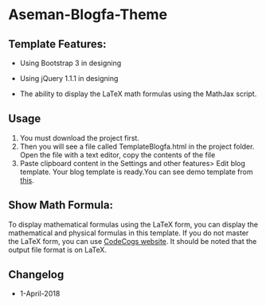 # Aseman-Blogfa-Theme


## Template Features:

* Using Bootstrap 3 in designing

* Using jQuery 1.1.1 in designing

* The ability to display the LaTeX math formulas using the MathJax script.


## Usage
1. You must download the project first. 
2. Then you will see a file called TemplateBlogfa.html in the project folder. Open the file with a text editor, copy the contents of the file
3. Paste  clipboard content in the Settings and other features> Edit blog template. Your blog template is ready.You can see demo template from [this](http://asemanblogfatheme.blogfa.com/).



## Show Math Formula:

To display mathematical formulas using the LaTeX form, you can display the mathematical and physical formulas in this template. If you do not master the LaTeX form, you can use [CodeCogs website](https://www.codecogs.com/latex/eqneditor.php). It should be noted that the output file format is on LaTeX.



## Changelog
* 1-April-2018


